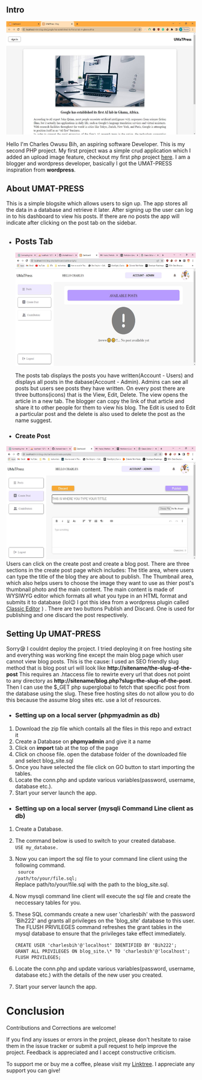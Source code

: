 ## Intro
<img src="./mk-image/postss.JPG" width="600" height="300">

Hello I'm Charles Owusu Bih, an aspiring software Developer. This is my second PHP project. My first project was a simple crud application which I added an upload image feature, checkout my first php project [here](http://charles-crud.infinityfreeapp.com/create.php). I am a blogger and wordpress developer, basically I got the UMAT-PRESS inspiration from **wordpress**.

## About UMAT-PRESS

This is a simple blogsite which allows users to sign up. The app stores all the data in a database and retrieve it later. After signing up the user can log in to his dashboard to view his posts. If there are no posts the app will indicate after clicking on the post tab on the sidebar.

- ## Posts Tab

  <img src="./mk-image/dashboard.JPG" width="600" height="300">

  The posts tab displays the posts you have written(Account - Users) and displays all posts in the dabase(Account - Admin). Admins can see all posts but users see posts they have written. On every post there are three buttons(icons) that is the View, Edit, Delete. The view opens the article in a new tab. The blogger can copy the link of that article and share it to other people for them to view his blog. The Edit is used to Edit a particular post and the delete is also used to delete the post as the name suggest.

- ### Create Post
<img src="./mk-image/create.JPG" width="600" height="300">
  Users can click on the create post and create a blog post. There are three sections in the create post page which includes: The title area, where users can type the title of the blog they are about to publish. The Thumbnail area, which also helps users to choose the image they want to use as thier post's thumbnail photo and the main content. The main content is made of WYSIWYG editor which formats all what you type in an HTML format and submits it to database (lol😉 I got this idea from a wordpress plugin called <a href="https://wordpress.org/plugins/classic-editor/" title="Classic Editor">Classic Editor</a>
) . There are two buttons Publish and Discard. One is used for publishing and one discard the post respectively.

## Setting Up UMAT-PRESS

Sorry😪 I couldnt deploy the project. I tried deploying it on free hosting site and everything was working fine except the main blog page which user cannot view blog posts. This is the cause: I used an SEO friendly slug method that is blog post url will look like **http://sitename/the-slug-of-the-post** This requires an .htaccess file to rewirte every url that does not point to any directory as **http://sitename/blog.php?slug=the-slug-of-the-post**. Then I can use the $\_GET php superglobal to fetch that specific post from the database using the slug. These free hosting sites do not allow you to do this because the assume blog sites etc. use a lot of resources.

- ### Setting up on a local server (phpmyadmin as db)

1. Download the zip file which contails all the files in this repo and extract it
2. Create a Database on **phpmyadmin** and give it a name
3. Click on **import** tab at the top of the page
4. Click on choose file. open the database folder of the downloaded file and select blog_site.sql
5. Once you have selected the file click on GO button to start importing the tables.
6. Locate the conn.php and update various variables(password, username, database etc.).
7. Start your server launch the app.

- ### Setting up on a local server (mysqli Command Line client as db)

1.  Create a Database.
2.  The command below is used to switch to your created database.
    <br><code>USE my_database.</code><br>

3.  Now you can import the sql file to your command line client using the following command.<br>
    <code> source /path/to/your/file.sql;</code><br>
    Replace path/to/your/file.sql with the path to the blog_site.sql.

4.  Now mysqli command line client will execute the sql file and create the neccessary tables for you.

5.  These SQL commands create a new user 'charlesbih' with the password 'Bih222' and grants all privileges on the 'blog_site' database to this user. The FLUSH PRIVILEGES command refreshes the grant tables in the mysql database to ensure that the privileges take effect immediately.

        CREATE USER 'charlesbih'@'localhost' IDENTIFIED BY 'Bih222';
        GRANT ALL PRIVILEGES ON blog_site.\* TO 'charlesbih'@'localhost';
        FLUSH PRIVILEGES;

6.  Locate the conn.php and update various variables(password, username, database etc.) with the details of the new user you created.
7.  Start your server launch the app.

# Conclusion

Contributions and Corrections are welcome!

If you find any issues or errors in the project, please don't hesitate to raise them in the issue tracker or submit a pull request to help improve the project. Feedback is appreciated and I accept constructive criticism.

To support me or buy me a coffee, please visit my [Linktree](https://linktr.ee/charlesbihdev). I appreciate any support you can give!
